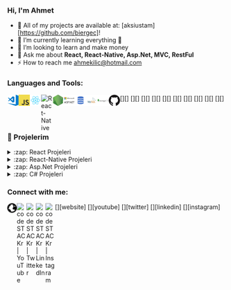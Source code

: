 ### Hi, I'm Ahmet

- 🔭 All of my projects are available at: [aksiustam][https://github.com/biergec]!
- 🌱 I’m currently learning everything 🤣
- 👯 I’m looking to learn and make money
- 🥅 Ask me about **React, React-Native, Asp.Net, MVC, RestFul**
- ⚡ How to reach me ahmekilic@hotmail.com

### Languages and Tools:

[<img align="left" alt="Visual Studio Code" width="26px" src="https://raw.githubusercontent.com/github/explore/80688e429a7d4ef2fca1e82350fe8e3517d3494d/topics/visual-studio-code/visual-studio-code.png" />][]
[<img align="left" alt="JavaScript" width="26px" src="https://raw.githubusercontent.com/github/explore/80688e429a7d4ef2fca1e82350fe8e3517d3494d/topics/javascript/javascript.png" />][]
[<img align="left" alt="React" width="26px" src="https://raw.githubusercontent.com/github/explore/80688e429a7d4ef2fca1e82350fe8e3517d3494d/topics/react/react.png" />][]
[<img align="left" alt="React-Native" width="26px" src="https://raw.githubusercontent.com/facebook/react-native/master/Libraries/NewAppScreen/components/logo.png?cacheBust=notinCache" />][]
[<img align="left" alt="Node.js" width="26px" src="https://raw.githubusercontent.com/github/explore/80688e429a7d4ef2fca1e82350fe8e3517d3494d/topics/nodejs/nodejs.png" />][]
[<img align="left" alt="Asp.NET" width="26px" src="https://raw.githubusercontent.com/github/explore/80688e429a7d4ef2fca1e82350fe8e3517d3494d/topics/aspnet/aspnet.png" />][]
[<img align="left" alt="SQL" width="26px" src="https://raw.githubusercontent.com/github/explore/80688e429a7d4ef2fca1e82350fe8e3517d3494d/topics/sql/sql.png" />][]
[<img align="left" alt="MySQL" width="26px" src="https://raw.githubusercontent.com/github/explore/80688e429a7d4ef2fca1e82350fe8e3517d3494d/topics/mysql/mysql.png" />][]
[<img align="left" alt="MongoDB" width="26px" src="https://raw.githubusercontent.com/github/explore/80688e429a7d4ef2fca1e82350fe8e3517d3494d/topics/mongodb/mongodb.png" />][]
[<img align="left" alt="GitHub" width="26px" src="https://raw.githubusercontent.com/github/explore/78df643247d429f6cc873026c0622819ad797942/topics/github/github.png" />][]

<br />
<br />

### 📕 Projelerim

<details>
  <summary>:zap: React Projeleri</summary>
  
<!--START_SECTION:activity-->

- [İlk React Projem - ContentApi - JSON server](https://github.com/aksiustam/reactapp)

<!--END_SECTION:activity-->

</details>

<details>
  <summary>:zap: React-Native Projeleri</summary>
  
<!--START_SECTION:activity-->

- [Microinteractions: Password Validation Animation](https://github.com/aksiustam/reactapp)

<!--END_SECTION:activity-->

</details>
<details>
  <summary>:zap: Asp.Net Projeleri</summary>
  
<!--START_SECTION:activity-->

- [Asp.NET MVC - Authentication - ES6 - Excel Data Transfer - Mail to Forgotten Password](https://github.com/aksiustam/ProjeTakipWeb)
- [İlk Asp.Net Projem](https://github.com/aksiustam/WebBike)
<!--END_SECTION:activity-->

</details>
<details>
  <summary>:zap: C# Projeleri</summary>
  
<!--START_SECTION:activity-->

- [PSO](https://github.com/aksiustam/PSO)
- [BM](https://github.com/aksiustam/BM)
- [GA](https://github.com/aksiustam/GA_rosenbrock)

<!--END_SECTION:activity-->

</details>

### Connect with me:

[<img align="left" alt="codeSTACKr.com" width="22px" src="https://raw.githubusercontent.com/iconic/open-iconic/master/svg/globe.svg" />][website]
[<img align="left" alt="codeSTACKr | YouTube" width="22px" src="https://cdn.jsdelivr.net/npm/simple-icons@v3/icons/youtube.svg" />][youtube]
[<img align="left" alt="codeSTACKr | Twitter" width="22px" src="https://cdn.jsdelivr.net/npm/simple-icons@v3/icons/twitter.svg" />][twitter]
[<img align="left" alt="codeSTACKr | LinkedIn" width="22px" src="https://cdn.jsdelivr.net/npm/simple-icons@v3/icons/linkedin.svg" />][linkedin]
[<img align="left" alt="codeSTACKr | Instagram" width="22px" src="https://cdn.jsdelivr.net/npm/simple-icons@v3/icons/instagram.svg" />][instagram]

<br />
